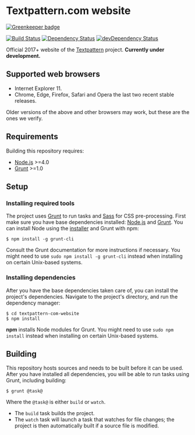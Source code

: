 # Textpattern.com website

[![Greenkeeper badge](https://badges.greenkeeper.io/textpattern/textpattern-com-website.svg)](https://greenkeeper.io/)

[![Build Status](https://img.shields.io/travis/textpattern/textpattern-com-website.svg)](https://travis-ci.org/textpattern/textpattern-com-website)
[![Dependency Status](https://img.shields.io/david/textpattern/textpattern-com-website.svg)](https://david-dm.org/textpattern/textpattern-com-website)
[![devDependency Status](https://img.shields.io/david/dev/textpattern/textpattern-com-website.svg)](https://david-dm.org/textpattern/textpattern-com-website?type=dev)

Official 2017+ website of the [Textpattern](https://textpattern.io/) project. **Currently under development.**

## Supported web browsers

* Internet Explorer 11.
* Chrome, Edge, Firefox, Safari and Opera the last two recent stable releases.

Older versions of the above and other browsers may work, but these are the ones we verify.

## Requirements

Building this repository requires:

* [Node.js](https://nodejs.org/) >=4.0
* [Grunt](https://gruntjs.com/) >=1.0

## Setup

### Installing required tools

The project uses [Grunt](https://gruntjs.com/) to run tasks and [Sass](http://sass-lang.com/) for CSS pre-processing. First make sure you have base dependencies installed: [Node.js](https://nodejs.org/) and [Grunt](https://gruntjs.com/). You can install Node using the [installer](https://nodejs.org/) and Grunt with npm:

```ShellSession
$ npm install -g grunt-cli
```

Consult the Grunt documentation for more instructions if necessary. You might need to use `sudo npm install -g grunt-cli` instead when installing on certain Unix-based systems.

### Installing dependencies

After you have the base dependencies taken care of, you can install the project's dependencies. Navigate to the project's directory, and run the dependency manager:

```ShellSession
$ cd textpattern-com-website
$ npm install
```

**npm** installs Node modules for Grunt. You might need to use `sudo npm install` instead when installing on certain Unix-based systems.

## Building

This repository hosts sources and needs to be built before it can be used. After you have installed all dependencies, you will be able to run tasks using Grunt, including building:

```ShellSession
$ grunt @task@
```

Where the `@task@` is either `build` or `watch`.

* The `build` task builds the project.
* The `watch` task will launch a task that watches for file changes; the project is then automatically built if a source file is modified.
